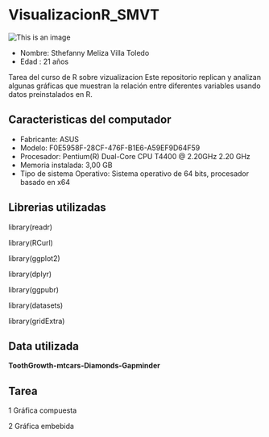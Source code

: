 
# VisualizacionR_SMVT
![This is an image](https://upload.wikimedia.org/wikipedia/commons/f/fc/Logo-ikiam-.png)
* Nombre: Sthefanny Meliza Villa Toledo
* Edad : 21 años

Tarea del curso de R sobre vizualizacion
Este repositorio replican y analizan algunas gráficas que muestran la relación entre diferentes variables usando datos preinstalados en R.
## Caracteristicas del computador
* Fabricante: ASUS
* Modelo: F0E5958F-28CF-476F-B1E6-A59EF9D64F59
* Procesador: Pentium(R) Dual-Core CPU       T4400  @ 2.20GHz   2.20 GHz
* Memoria instalada: 3,00 GB
* Tipo de sistema Operativo: Sistema operativo de 64 bits, procesador basado en x64
## Librerias utilizadas 
library(readr)

library(RCurl)

library(ggplot2)

library(dplyr)

library(ggpubr)

library(datasets)

library(gridExtra)

## Data utilizada
**ToothGrowth-mtcars-Diamonds-Gapminder**  
## Tarea
1 Gráfica compuesta

2 Gráfica embebida



